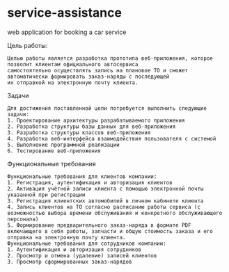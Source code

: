 # service-assistance
web application for booking a car service

Цель работы:

	Целью работы является разработка прототипа веб-приложения, которое позволит клиентам официального автосервиса 
	самостоятельно осуществлять запись на плановое ТО и сможет автоматически формировать заказ-наряды с последующей 
	их отправкой на электронную почту клиента.

Задачи

	Для достижения поставленной цели потребуется выполнить следующие задачи:
	1. Проектирование архитектуры разрабатываемого приложения
	2. Разработка структуры базы данных для веб-приложения
	3. Разработка структуры классов веб-приложения
	4. Разработка веб-интерфейса взаимодействия пользователя с системой
	5. Выполнение программной реализации
	6. Тестирование веб-приложения

Функциональные требования

	Функциональные требования для клиентов компании:
	1. Регистрация, аутентификация и авторизация клиентов
	2. Активация учётной записи клиента с помощью электронной почты указанной при регистрации
	3. Регистрация клиентских автомобилей в личном кабинете клиента
	4. Запись клиентов на ТО согласно расписанию работы сервиса (с возможностью выбора времени обслуживания и конкретного обслуживающего персонала)
	5. Формирование предварительного заказ-наряда в формате PDF включающего в себя работы, запчасти и общую стоимость заказа и его отправка на электронную почту клиента.
	Функциональные требования для сотрудников компании:
	1. Аутентификация и авторизация сотрудников
	2. Просмотр и отмена (удаление) записей клиентов
	3. Просмотр сформированных заказ-нарядов
